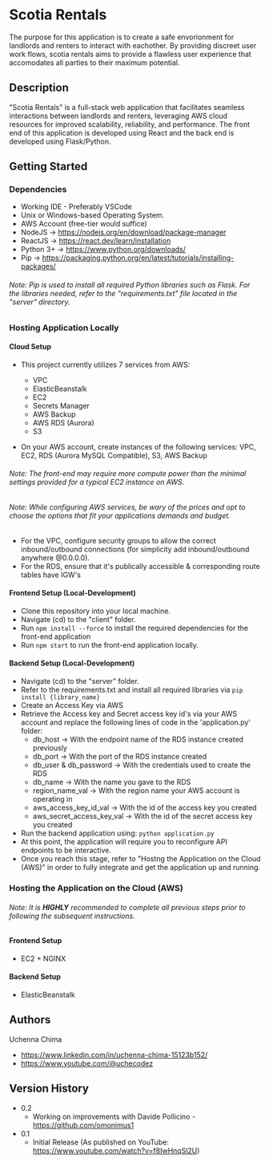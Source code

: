 # Scotia Rentals

The purpose for this application is to create a safe envorionment for landlords and renters to interact with eachother. By providing discreet user work flows, scotia rentals aims to provide a flawless user experience that accomodates all parties to their maximum potential.

## Description

"Scotia Rentals" is a full-stack web application that facilitates seamless interactions between landlords and renters, leveraging AWS cloud resources for improved scalability, reliability, and performance. The front end of this application is developed using React and the back end is developed using Flask/Python. 

## Getting Started

### Dependencies

* Working IDE - Preferably VSCode
* Unix or Windows-based Operating System.
* AWS Account (free-tier would suffice)
* NodeJS -> https://nodejs.org/en/download/package-manager
* ReactJS -> https://react.dev/learn/installation
* Python 3+ -> https://www.python.org/downloads/
* Pip -> https://packaging.python.org/en/latest/tutorials/installing-packages/
###### _Note: Pip is used to install all required Python libraries such as Flask. For the libraries needed, refer to the "requirements.txt" file located in the "server" directory._

### Hosting Application Locally

#### Cloud Setup
* This project currently utilizes 7 services from AWS:
   - VPC
   - ElasticBeanstalk
   - EC2
   - Secrets Manager
   - AWS Backup
   - AWS RDS (Aurora)
   - S3
     
* On your AWS account, create instances of the following services: VPC, EC2, RDS (Aurora MySQL Compatible), S3, AWS Backup 
###### _Note: The front-end may require more compute power than the minimal settings provided for a typical EC2 instance on AWS._
###### _Note: While configuring AWS services, be wary of the prices and opt to choose the options that fit your applications demands and budget._
* For the VPC, configure security groups to allow the correct inbound/outbound connections (for simplicity add inbound/outbound anywhere @0.0.0.0).
* For the RDS, ensure that it's publically accessible & corresponding route tables have IGW's

#### Frontend Setup (Local-Development)
* Clone this repository into your local machine.
* Navigate (cd) to the "client" folder.
* Run ```npm install --force``` to install the required dependencies for the front-end application
* Run ```npm start``` to run the front-end application locally.

#### Backend Setup (Local-Development)
* Navigate (cd) to the "server" folder.
* Refer to the requirements.txt and install all required libraries via ```pip install {library_name}``` 
* Create an Access Key via AWS
* Retrieve the Access key and Secret access key id's via your AWS account and replace the following lines of code in the 'application.py' folder:
     - db_host -> With the endpoint name of the RDS instance created previously
     - db_port -> With the port of the RDS instance created
     - db_user & db_password -> With the credentials used to create the RDS
     - db_name -> With the name you gave to the RDS
     - region_name_val -> With the region name your AWS account is operating in
     - aws_access_key_id_val -> With the id of the access key you created
     - aws_secret_access_key_val -> With the id of the secret access key you created
* Run the backend application using: ```python application.py```
* At this point, the application will require you to reconfigure API endpoints to be interactive.
* Once you reach this stage, refer to "Hostng the Application on the Cloud (AWS)" in order to fully integrate and get the application up and running.

### Hosting the Application on the Cloud (AWS)  
###### _Note: It is ***HIGHLY*** recommended to complete all previous steps prior to following the subsequent instructions._

#### Frontend Setup 
* EC2 + NGINX
  
#### Backend Setup 
* ElasticBeanstalk


## Authors

Uchenna Chima
- https://www.linkedin.com/in/uchenna-chima-15123b152/
- https://www.youtube.com/@uchecodez

## Version History

* 0.2
    * Working on improvements with Davide Pollicino - https://github.com/omonimus1
* 0.1
    * Initial Release (As published on YouTube: https://www.youtube.com/watch?v=f8IwHnqSl2U)
